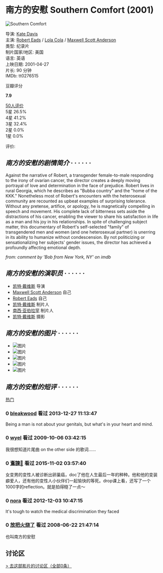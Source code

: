 # 南方的安慰 Southern Comfort (2001)

![Southern Comfort](https://img1.doubanio.com/view/photo/s_ratio_poster/public/p2554242928.webp)

导演: [Kate Davis](/subject_search?search_text=Kate%20Davis)  
主演: [Robert Eads](/subject_search?search_text=Robert%20Eads) / [Lola Cola](/subject_search?search_text=Lola%20Cola) / [Maxwell Scott Anderson](/subject_search?search_text=Maxwell%20Scott%20Anderson)  
类型: 纪录片  
制片国家/地区: 美国  
语言: 英语  
上映日期: 2001-04-27  
片长: 90 分钟  
IMDb: tt0276515  

豆瓣评分

**7.9**

[50人评价](comments)  
5星 26.5%  
4星 41.2%  
3星 32.4%  
2星 0.0%  
1星 0.0%  

评价:  

## _南方的安慰的剧情简介_ · · · · · ·

Against the narrative of Robert, a transgender female-to-male responding to the irony of ovarian cancer, the director creates a deeply moving portrayal of love and determination in the face of prejudice. Robert lives in rural Georgia, which he describes as "Bubba country" and the "home of the KKK." Nonetheless most of Robert's encounters with the heterosexual community are recounted as upbeat examples of surprising tolerance. Without any pretense, artifice, or apology, he is magnetically compelling in speech and movement. His complete lack of bitterness sets aside the distractions of his cancer, enabling the viewer to share his satisfaction in life as a man and his joy in his relationships. In spite of challenging subject matter, this documentary of Robert's self-selected "family" of transgendered men and women (and one heterosexual partner) is unerring in its ability to humanize without condescension. By not politicizing or sensationalizing her subjects' gender issues, the director has achieved a profoundly affecting emotional depth.  

*from: comment by 'Bob from New York, NY' on imdb*

## _南方的安慰的演职员_ · · · · · · 

- [凯特·戴维斯](https://www.douban.com/personage/27238600/ "凯特·戴维斯 Kate Davis") 导演  
- [Maxwell Scott Anderson](https://www.douban.com/personage/27400279/ "Maxwell Scott Anderson Maxwell Scott Anderson") 自己  
- [Robert Eads](https://www.douban.com/personage/27289535/ "Robert Eads Robert Eads") 自己  
- [凯特·戴维斯](https://www.douban.com/personage/27238600/ "凯特·戴维斯 Kate Davis") 制片人  
- [南西·亚伯拉罕](https://www.douban.com/personage/27505041/ "南西·亚伯拉罕 Nancy Abraham") 制片人  
- [凯特·戴维斯](https://www.douban.com/personage/27238600/ "凯特·戴维斯 Kate Davis") 摄影  

## _南方的安慰的图片_ · · · · · · 

- ![图片](https://img9.doubanio.com/view/photo/sqxs/public/p2539925474.webp)
- ![图片](https://img3.doubanio.com/view/photo/sqxs/public/p2539923987.webp)
- ![图片](https://img9.doubanio.com/view/photo/sqxs/public/p2539923986.webp)
- ![图片](https://img3.doubanio.com/view/photo/sqxs/public/p2539923942.webp)
- ![图片](https://img2.doubanio.com/view/photo/sqxs/public/p2539923941.webp)

## _南方的安慰的短评_ · · · · · · 

[热门](comments)  

### 0 [bleakwood](https://www.douban.com/people/bleakwood/) 看过 2013-12-27 11:13:47
Being a man is not about your genitals, but what's in your heart and mind.

### 0 [wyel](https://www.douban.com/people/wyel/) 看过 2009-10-06 03:42:15
我很想知道片尾曲 on the other side 的歌词……

### 0 [鴍諌🌈](https://www.douban.com/people/dyq930211/) 看过 2015-11-02 03:57:40
女变男的变性人被诊断出卵巢癌，doc了他在人生最后一年的种种。他和他的变装癖爱人，还有他的变性人小伙伴们一起愉快的等死。drop课上看，还写了一个1000字的reflection。就是拍得糙了一点～

### 0 [nora](https://www.douban.com/people/vvhatevervvorks/) 看过 2012-12-03 10:47:15
It's tough to watch the medical discrimination they faced

### 0 [放把火烧了](https://www.douban.com/people/yancaotian/) 看过 2008-06-22 21:47:14
也叫南方的安慰

## 讨论区 

[\> 去这部影片的讨论区（全部0条）](/subject/1926452/discussion/)